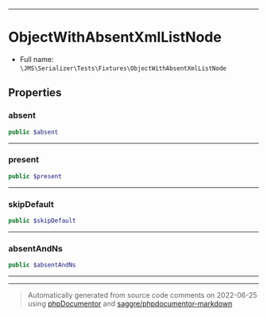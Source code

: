 ***

# ObjectWithAbsentXmlListNode





* Full name: `\JMS\Serializer\Tests\Fixtures\ObjectWithAbsentXmlListNode`



## Properties


### absent



```php
public $absent
```






***

### present



```php
public $present
```






***

### skipDefault



```php
public $skipDefault
```






***

### absentAndNs



```php
public $absentAndNs
```






***



***
> Automatically generated from source code comments on 2022-06-25 using [phpDocumentor](http://www.phpdoc.org/) and [saggre/phpdocumentor-markdown](https://github.com/Saggre/phpDocumentor-markdown)
